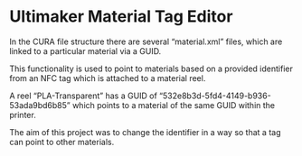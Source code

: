 # Ultimaker Material Tag Editor

In the CURA file structure there are several “material.xml” files, which are linked to a particular material via a GUID. 

This functionality is used to point to materials based on a provided identifier from an NFC tag which is attached to a material reel.

A reel “PLA-Transparent” has a GUID of “532e8b3d-5fd4-4149-b936-53ada9bd6b85” which points to a material of the same GUID within the printer.

The aim of this project was to change the identifier in a way so that a tag can point to other materials.